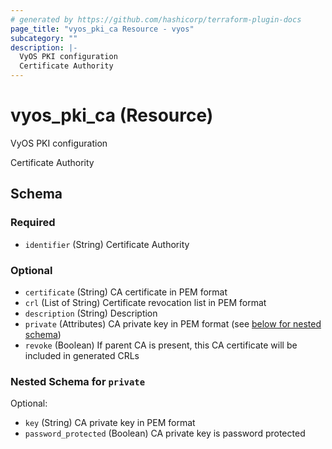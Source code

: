 ```yaml
---
# generated by https://github.com/hashicorp/terraform-plugin-docs
page_title: "vyos_pki_ca Resource - vyos"
subcategory: ""
description: |-
  VyOS PKI configuration
  Certificate Authority
---
```


# vyos_pki_ca (Resource)

VyOS PKI configuration

Certificate Authority



<!-- schema generated by tfplugindocs -->
## Schema

### Required

- `identifier` (String) Certificate Authority

### Optional

- `certificate` (String) CA certificate in PEM format
- `crl` (List of String) Certificate revocation list in PEM format
- `description` (String) Description
- `private` (Attributes) CA private key in PEM format (see [below for nested schema](#nestedatt--private))
- `revoke` (Boolean) If parent CA is present, this CA certificate will be included in generated CRLs

<a id="nestedatt--private"></a>
### Nested Schema for `private`

Optional:

- `key` (String) CA private key in PEM format
- `password_protected` (Boolean) CA private key is password protected
